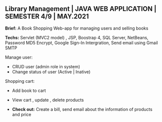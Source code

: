 ## Library Management | JAVA WEB APPLICATION | SEMESTER 4/9 | MAY.2021

**Brief:** A Book Shopping Web-app for managing users and selling books

**Techs:** Servlet (MVC2 model) , JSP, Boostrap 4, SQL Server, NetBeans, Password MD5 Encrypt, Google Sign-In Intergration, Send email using Gmail SMTP

Manage user:

- CRUD user (admin role in system)
- Change status of user (Active | Inative)

Shopping cart:

- Add book to cart
- View cart , update , delete products

- **Check out:** Create a bill, send email about the information of products and price


